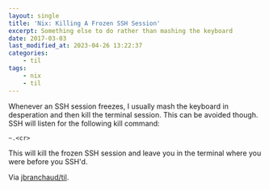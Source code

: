 ```yaml
---
layout: single
title: 'Nix: Killing A Frozen SSH Session'
excerpt: Something else to do rather than mashing the keyboard
date: 2017-03-03
last_modified_at: 2023-04-26 13:22:37
categories:
    - til
tags:
    - nix
    - til
---
```


Whenever an SSH session freezes, I usually mash the keyboard in desperation
and then kill the terminal session. This can be avoided though. SSH will
listen for the following kill command:

```ssh
~.<cr>
```

This will kill the frozen SSH session and leave you in the terminal where
you were before you SSH'd.

Via [jbranchaud/til](https://github.com/jbranchaud/til).
